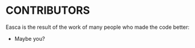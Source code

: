 # CONTRIBUTORS

Easca is the result of the work of many people who made the code better:

- Maybe you?
